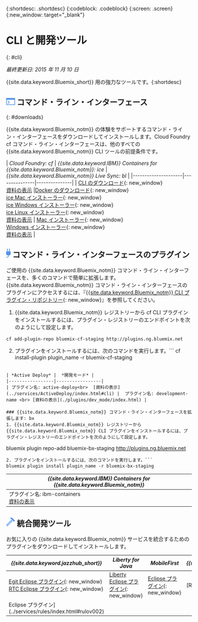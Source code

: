 {:shortdesc: .shortdesc}
{:codeblock: .codeblock}
{:screen: .screen}
{:new_window: target="_blank"}

# CLI と開発ツール
{: #cli}

*最終更新日: 2015 年 11 月 10 日*

{{site.data.keyword.Bluemix_short}} 用の強力なツールです。{:shortdesc}

## ![コマンド・ライン・インターフェース](./images/CLI.png) コマンド・ライン・インターフェース
{: #downloads}

{{site.data.keyword.Bluemix_notm}} の体験をサポートするコマンド・ライン・インターフェースをダウンロードしてインストールします。Cloud Foundry cf コマンド・ライン・インターフェースは、他のすべての {{site.data.keyword.Bluemix_notm}} CLI ツールの前提条件です。


| *Cloud Foundry: cf* |	*{{site.data.keyword.IBM}} Containers for {{site.data.keyword.Bluemix_notm}}: ice* | *{{site.data.keyword.Bluemix_notm}} Live Sync:
bl* |
|---------------------|---------------|---------------|
| [CLI のダウンロード](https://github.com/cloudfoundry/cli/releases){: new_window}  <br> [資料の表示](./reference/cfcommands/index.html) |[Docker のダウンロード](https://docs.docker.com/installation/){: new_window} <br> [ice Mac インストーラー](ftp://public.dhe.ibm.com/cloud/bluemix/cli/Bluemix_ice.pkg){: new_window} <br> [ice Windows インストーラー](ftp://public.dhe.ibm.com/cloud/bluemix/cli/Bluemix_ice.exe){: new_window} <br> [ice Linux インストーラー](ftp://public.dhe.ibm.com/cloud/bluemix/cli/Bluemix_ice.tar.gz){: new_window} <br> [資料の表示](../containers/container_cli_ice_ov.html) | [Mac インストーラー](ftp://public.dhe.ibm.com/cloud/bluemix/cli/Bluemix_bl.pkg){: new_window} <br> [Windows インストーラー](ftp://public.dhe.ibm.com/cloud/bluemix/cli/Bluemix_bl.exe){: new_window} <br> [資料の表示](./reference/bl/index.html) |


## ![コマンド・ライン・インターフェースのプラグイン](./images/CLI_Plugin.png) コマンド・ライン・インターフェースのプラグイン

ご使用の {{site.data.keyword.Bluemix_notm}} コマンド・ライン・インターフェースを、多くのコマンドで簡単に拡張します。{{site.data.keyword.Bluemix_notm}} コマンド・ライン・インターフェースのプラグインにアクセスするには、『[{{site.data.keyword.Bluemix_notm}} CLI プラグイン・リポジトリー](http://plugins.{DomainName}/){: new_window}』を参照してください。

1. {{site.data.keyword.Bluemix_notm}} レジストリーから cf CLI プラグインをインストールするには、プラグイン・レジストリーのエンドポイントを次のようにして設定します。
```
cf add-plugin-repo bluemix-cf-staging http://plugins.ng.bluemix.net
```
2. プラグインをインストールするには、次のコマンドを実行します。```
cf install-plugin plugin_name -r bluemix-cf-staging
```

| *Active Deploy* |  *開発モード* | 
|-----------------|-----------------|
| プラグイン名: active-deploy<br>  [資料の表示](../services/ActiveDeploy/index.html#cli) |  プラグイン名: development-name <br> [資料の表示](./plugins/dev_mode/index.html) | 

### {{site.data.keyword.Bluemix_notm}} コマンド・ライン・インターフェースを拡張します: bx
1. {{site.data.keyword.Bluemix_notm}} レジストリーから {{site.data.keyword.Bluemix_notm}} CLI プラグインをインストールするには、プラグイン・レジストリーのエンドポイントを次のようにして設定します。
```
bluemix plugin repo-add bluemix-bx-staging http://plugins.ng.bluemix.net
```
2. プラグインをインストールするには、次のコマンドを実行します。```
bluemix plugin install plugin_name -r bluemix-bx-staging
```

| *{{site.data.keyword.IBM}} Containers for {{site.data.keyword.Bluemix_notm}}* |
|-----|
| プラグイン名: ibm-containers<br> [資料の表示](https://www.{DomainName}/docs/containers/container_cli_cfic.html#container_cli_cfic) |

## ![統合開発ツール](./images/Integrated_Dev_Tools.png) 統合開発ツール


お気に入りの {{site.data.keyword.Bluemix_notm}} サービスを統合するためのプラグインをダウンロードしてインストールします。

| *{{site.data.keyword.jazzhub_short}}* | *Liberty for Java* | *MobileFirst* | *{{site.data.keyword.rules_short}}* |
|-------------|----------|----------|----------|
| [Egit Eclipse プラグイン](https://hub.jazz.net/docs/reference/gitclient/#eclipse_using_egit){: new_window} <br> [RTC Eclipse プラグイン](https://hub.jazz.net/docs/reference/gitclient/#eclipse_using_rtc){: new_window} | [Liberty Eclipse プラグイン](https://developer.ibm.com/wasdev/downloads/liberty-profile-using-eclipse/){: new_window} | [Eclipse プラグイン](https://marketplace.eclipse.org/content/ibm-mobilefirst-platform-studio){: new_window} | [Rules Designer
Eclipse プラグイン](../services/rules/index.html#rulov002) |
